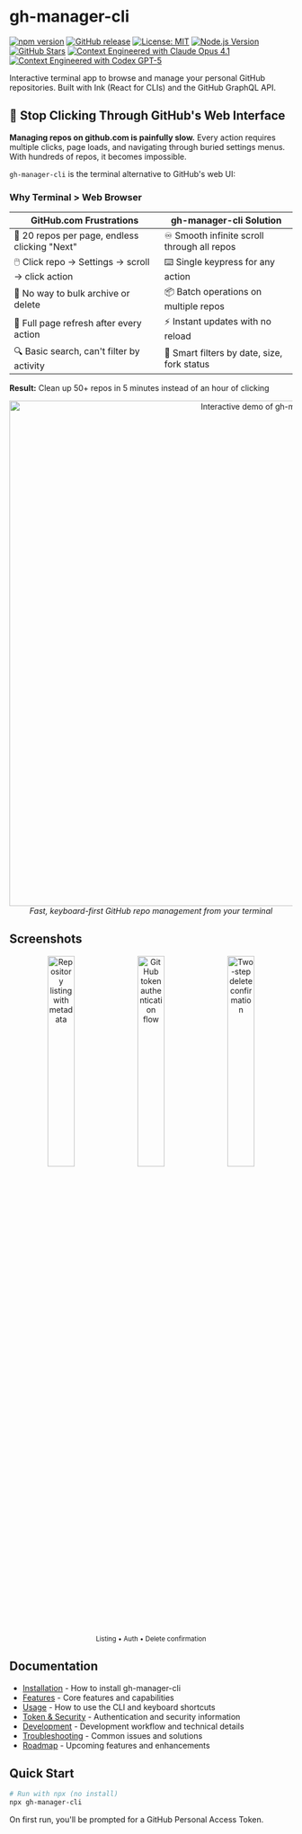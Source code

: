 # gh-manager-cli

[![npm version](https://img.shields.io/npm/v/gh-manager-cli.svg)](https://www.npmjs.com/package/gh-manager-cli)
[![GitHub release](https://img.shields.io/github/release/wiiiimm/gh-manager-cli.svg)](https://github.com/wiiiimm/gh-manager-cli/releases)
[![License: MIT](https://img.shields.io/badge/License-MIT-yellow.svg)](https://opensource.org/licenses/MIT)
[![Node.js Version](https://img.shields.io/node/v/gh-manager-cli.svg)](https://nodejs.org)
[![GitHub Stars](https://img.shields.io/github/stars/wiiiimm/gh-manager-cli.svg)](https://github.com/wiiiimm/gh-manager-cli/stargazers)
[![Context Engineered with Claude Opus 4.1](https://img.shields.io/badge/Context%20Engineered%20with-Claude%20Opus%204.1-blue)](https://www.anthropic.com)
[![Context Engineered with Codex GPT-5](https://img.shields.io/badge/Context%20Engineered%20with-Codex%20GPT--5-green)](https://openai.com)

Interactive terminal app to browse and manage your personal GitHub repositories. Built with Ink (React for CLIs) and the GitHub GraphQL API.

## 🧹 Stop Clicking Through GitHub's Web Interface

**Managing repos on github.com is painfully slow.** Every action requires multiple clicks, page loads, and navigating through buried settings menus. With hundreds of repos, it becomes impossible.

`gh-manager-cli` is the terminal alternative to GitHub's web UI:

### Why Terminal > Web Browser
| GitHub.com Frustrations | gh-manager-cli Solution |
|------------------------|------------------------|
| 📄 20 repos per page, endless clicking "Next" | ♾️ Smooth infinite scroll through all repos |
| 🖱️ Click repo → Settings → scroll → click action | ⌨️ Single keypress for any action |
| 🚫 No way to bulk archive or delete | 📦 Batch operations on multiple repos |
| 🔄 Full page refresh after every action | ⚡ Instant updates with no reload |
| 🔍 Basic search, can't filter by activity | 🎯 Smart filters by date, size, fork status |

**Result:** Clean up 50+ repos in 5 minutes instead of an hour of clicking

<p align="center">
  <img src="../docs/app-demo.gif" alt="Interactive demo of gh-manager-cli" width="900" />
  <br />
  <em>Fast, keyboard-first GitHub repo management from your terminal</em>
 </p>

## Screenshots

<div align="center">
  <img src="../docs/demo_repo_listing.png" alt="Repository listing with metadata" width="31%" />
  <img src="../docs/demo_login.png" alt="GitHub token authentication flow" width="31%" />
  <img src="../docs/demo_delete_confirmation.png" alt="Two-step delete confirmation" width="31%" />
  <br />
  <sub>Listing • Auth • Delete confirmation</sub>
</div>

## Documentation

- [Installation](Installation.md) - How to install gh-manager-cli
- [Features](Features.md) - Core features and capabilities
- [Usage](Usage.md) - How to use the CLI and keyboard shortcuts
- [Token & Security](Token-and-Security.md) - Authentication and security information
- [Development](Development.md) - Development workflow and technical details
- [Troubleshooting](Troubleshooting.md) - Common issues and solutions
- [Roadmap](Roadmap.md) - Upcoming features and enhancements

## Quick Start

```bash
# Run with npx (no install)
npx gh-manager-cli
```

On first run, you'll be prompted for a GitHub Personal Access Token.

